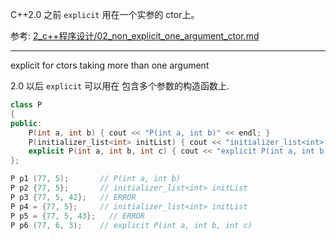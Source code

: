 


C++2.0 之前 `explicit` 用在一个实参的 ctor上。

参考: <a href="2_c++程序设计/02_non_explicit_one_argument_ctor.md">2_c++程序设计/02_non_explicit_one_argument_ctor.md</a>

----------------------------------------

explicit for ctors taking more than one argument

2.0 以后 `explicit` 可以用在 包含多个参数的构造函数上.

```cpp
class P
{
public:
    P(int a, int b) { cout << "P(int a, int b)" << endl; }
    P(initializer_list<int> initList) { cout << "initializer_list<int> initList" << endl; }
    explicit P(int a, int b, int c) { cout << "explicit P(int a, int b, int c)" << endl; }
};

P p1 (77, 5);       // P(int a, int b)
P p2 {77, 5};       // initializer_list<int> initList
P p3 {77, 5, 42};   // ERROR
P p4 = {77, 5};     // initializer_list<int> initList
P p5 = {77, 5, 43};   // ERROR
P p6 (77, 6, 3);    // explicit P(int a, int b, int c)
```






